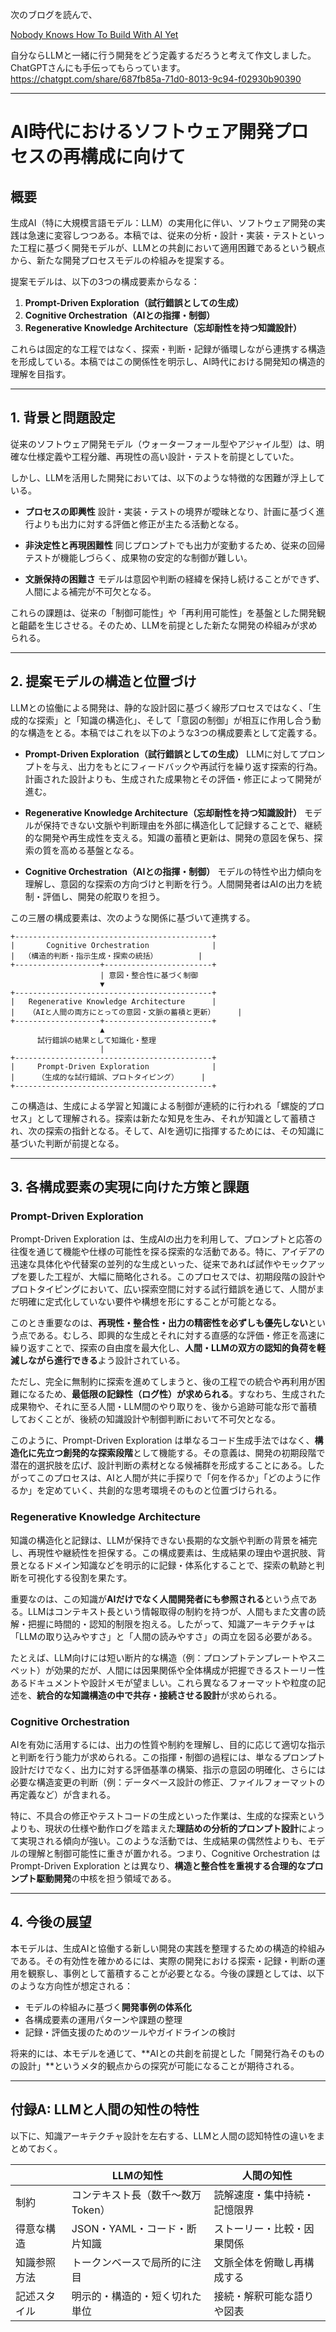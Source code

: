 次のブログを読んで、

[Nobody Knows How To Build With AI Yet](https://worksonmymachine.substack.com/p/nobody-knows-how-to-build-with-ai)

自分ならLLMと一緒に行う開発をどう定義するだろうと考えて作文しました。
ChatGPTさんにも手伝ってもらっています。 https://chatgpt.com/share/687fb85a-71d0-8013-9c94-f02930b90390

---

# AI時代におけるソフトウェア開発プロセスの再構成に向けて

## 概要

生成AI（特に大規模言語モデル：LLM）の実用化に伴い、ソフトウェア開発の実践は急速に変容しつつある。本稿では、従来の分析・設計・実装・テストといった工程に基づく開発モデルが、LLMとの共創において適用困難であるという観点から、新たな開発プロセスモデルの枠組みを提案する。

提案モデルは、以下の3つの構成要素からなる：

1. **Prompt-Driven Exploration（試行錯誤としての生成）**
2. **Cognitive Orchestration（AIとの指揮・制御）**
3. **Regenerative Knowledge Architecture（忘却耐性を持つ知識設計）**

これらは固定的な工程ではなく、探索・判断・記録が循環しながら連携する構造を形成している。本稿ではこの関係性を明示し、AI時代における開発知の構造的理解を目指す。

---

## 1. 背景と問題設定

従来のソフトウェア開発モデル（ウォーターフォール型やアジャイル型）は、明確な仕様定義や工程分離、再現性の高い設計・テストを前提としていた。

しかし、LLMを活用した開発においては、以下のような特徴的な困難が浮上している。

* **プロセスの即興性**
  設計・実装・テストの境界が曖昧となり、計画に基づく進行よりも出力に対する評価と修正が主たる活動となる。

* **非決定性と再現困難性**
  同じプロンプトでも出力が変動するため、従来の回帰テストが機能しづらく、成果物の安定的な制御が難しい。

* **文脈保持の困難さ**
  モデルは意図や判断の経緯を保持し続けることができず、人間による補完が不可欠となる。

これらの課題は、従来の「制御可能性」や「再利用可能性」を基盤とした開発観と齟齬を生じさせる。そのため、LLMを前提とした新たな開発の枠組みが求められる。

---

## 2. 提案モデルの構造と位置づけ

LLMとの協働による開発は、静的な設計図に基づく線形プロセスではなく、「生成的な探索」と「知識の構造化」、そして「意図の制御」が相互に作用し合う動的な構造をとる。本稿ではこれを以下のような3つの構成要素として定義する。

* **Prompt-Driven Exploration（試行錯誤としての生成）**
  LLMに対してプロンプトを与え、出力をもとにフィードバックや再試行を繰り返す探索的行為。計画された設計よりも、生成された成果物とその評価・修正によって開発が進む。

* **Regenerative Knowledge Architecture（忘却耐性を持つ知識設計）**
  モデルが保持できない文脈や判断理由を外部に構造化して記録することで、継続的な開発や再生成性を支える。知識の蓄積と更新は、開発の意図を保ち、探索の質を高める基盤となる。

* **Cognitive Orchestration（AIとの指揮・制御）**
  モデルの特性や出力傾向を理解し、意図的な探索の方向づけと判断を行う。人間開発者はAIの出力を統制・評価し、開発の舵取りを担う。

この三層の構成要素は、次のような関係に基づいて連携する。

```
+--------------------------------------------+
|       Cognitive Orchestration              |
|  （構造的判断・指示生成・探索の統括）         |
+-------------------+------------------------+
                    | 意図・整合性に基づく制御
                    ▼
+--------------------------------------------+
|   Regenerative Knowledge Architecture      |
|   （AIと人間の両方にとっての意図・文脈の蓄積と更新）     |
+-------------------+------------------------+
                    ▲
      試行錯誤の結果として知識化・整理
                    |
+--------------------------------------------+
|     Prompt-Driven Exploration              |
|     （生成的な試行錯誤、プロトタイピング）     |
+--------------------------------------------+
```

この構造は、生成による学習と知識による制御が連続的に行われる「螺旋的プロセス」として理解される。探索は新たな知見を生み、それが知識として蓄積され、次の探索の指針となる。そして、AIを適切に指揮するためには、その知識に基づいた判断が前提となる。

---

## 3. 各構成要素の実現に向けた方策と課題

### Prompt-Driven Exploration

Prompt-Driven Exploration は、生成AIの出力を利用して、プロンプトと応答の往復を通じて機能や仕様の可能性を探る探索的な活動である。特に、アイデアの迅速な具体化や代替案の並列的な生成といった、従来であれば試作やモックアップを要した工程が、大幅に簡略化される。このプロセスでは、初期段階の設計やプロトタイピングにおいて、広い探索空間に対する試行錯誤を通じて、人間がまだ明確に定式化していない要件や構想を形にすることが可能となる。

このとき重要なのは、**再現性・整合性・出力の精密性を必ずしも優先しない**という点である。むしろ、即興的な生成とそれに対する直感的な評価・修正を高速に繰り返すことで、探索の自由度を最大化し、**人間・LLMの双方の認知的負荷を軽減しながら進行できる**よう設計されている。

ただし、完全に無制約に探索を進めてしまうと、後の工程での統合や再利用が困難になるため、**最低限の記録性（ログ性）が求められる**。すなわち、生成された成果物や、それに至る人間・LLM間のやり取りを、後から追跡可能な形で蓄積しておくことが、後続の知識設計や制御判断において不可欠となる。

このように、Prompt-Driven Exploration は単なるコード生成手法ではなく、**構造化に先立つ創発的な探索段階**として機能する。その意義は、開発の初期段階で潜在的選択肢を広げ、設計判断の素材となる候補群を形成することにある。したがってこのプロセスは、AIと人間が共に手探りで「何を作るか」「どのように作るか」を定めていく、共創的な思考環境そのものと位置づけられる。

### Regenerative Knowledge Architecture

知識の構造化と記録は、LLMが保持できない長期的な文脈や判断の背景を補完し、再現性や継続性を担保する。この構成要素は、生成結果の理由や選択肢、背景となるドメイン知識などを明示的に記録・体系化することで、探索の軌跡と判断を可視化する役割を果たす。

重要なのは、この知識が**AIだけでなく人間開発者にも参照される**という点である。LLMはコンテキスト長という情報取得の制約を持つが、人間もまた文書の読解・把握に時間的・認知的制限を抱える。したがって、知識アーキテクチャは「LLMの取り込みやすさ」と「人間の読みやすさ」の両立を図る必要がある。

たとえば、LLM向けには短い断片的な構造（例：プロンプトテンプレートやスニペット）が効果的だが、人間には因果関係や全体構成が把握できるストーリー性あるドキュメントや設計メモが望ましい。これら異なるフォーマットや粒度の記述を、**統合的な知識構造の中で共存・接続させる設計**が求められる。

### Cognitive Orchestration

AIを有効に活用するには、出力の性質や制約を理解し、目的に応じて適切な指示と判断を行う能力が求められる。この指揮・制御の過程には、単なるプロンプト設計だけでなく、出力に対する評価基準の構築、指示の意図の明確化、さらには必要な構造変更の判断（例：データベース設計の修正、ファイルフォーマットの再定義など）が含まれる。

特に、不具合の修正やテストコードの生成といった作業は、生成的な探索というよりも、現状の仕様や動作ログを踏まえた**理詰めの分析的プロンプト設計**によって実現される傾向が強い。このような活動では、生成結果の偶然性よりも、モデルの理解と制御可能性に重きが置かれる。つまり、Cognitive Orchestration は Prompt-Driven Exploration とは異なり、**構造と整合性を重視する合理的なプロンプト駆動開発**の中核を担う領域である。

---

## 4. 今後の展望

本モデルは、生成AIと協働する新しい開発の実践を整理するための構造的枠組みである。その有効性を確かめるには、実際の開発における探索・記録・判断の運用を観察し、事例として蓄積することが必要となる。今後の課題としては、以下のような方向性が想定される：

* モデルの枠組みに基づく**開発事例の体系化**
* 各構成要素の運用パターンや課題の整理
* 記録・評価支援のためのツールやガイドラインの検討

将来的には、本モデルを通じて、\*\*AIとの共創を前提とした「開発行為そのものの設計」\*\*というメタ的観点からの探究が可能になることが期待される。

---

## 付録A: LLMと人間の知性の特性

以下に、知識アーキテクチャ設計を左右する、LLMと人間の認知特性の違いをまとめておく。

|        | LLMの知性              | 人間の知性          |
| ------ | ------------------- | -------------- |
| 制約     | コンテキスト長（数千〜数万Token） | 読解速度・集中持続・記憶限界 |
| 得意な構造  | JSON・YAML・コード・断片知識  | ストーリー・比較・因果関係  |
| 知識参照方法 | トークンベースで局所的に注目      | 文脈全体を俯瞰し再構成する  |
| 記述スタイル | 明示的・構造的・短く切れた単位     | 接続・解釈可能な語りや図表  |


